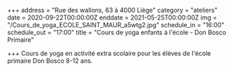 +++
address = "Rue des wallons, 63 à 4000 Liège"
category = "ateliers"
date = 2020-09-22T00:00:00Z
enddate = 2021-05-25T00:00:00Z
img = "/Cours_de_yoga_ECOLE_SAINT_MAUR_a5wtg2.jpg"
schedule_in = "16:00"
schedule_out = "17:00"
title = "Cours de yoga enfants à l'école - Don Bosco Primaire"

+++
Cours de yoga en activité extra scolaire pour les élèves de l'école primaire Don Bosco 8-12 ans.